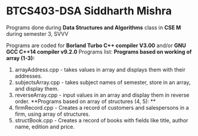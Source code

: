 # BTCS403-DSA Siddharth Mishra
Programs done during **Data Structures and Algorithms** class in **CSE M** during semester 3, SVVV

Programs are coded for **Borland Turbo C++ compiler V3.00** and/or **GNU GCC C++14 compiler v9.2.0**
Programs list: 
   **Programs based on working of array (1-3):**
1. arrayAddress.cpp - takes values in array and displays them with their addresses.
2. subjectsArray.cpp - takes subject names of semester, store in an array, and display them.
3. reverseArray.cpp - input values in an array and display them in reverse order.
   **Programs based on array of structures (4, 5): **
4. firmRecord.cpp - Creates a record of customers and salespersons in a firm, using array of structures.
5. structBook.cpp - Creates a record of books with fields like title, author name, edition and price.
